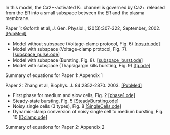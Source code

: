 In this model, the Ca2+-activated K+ channel is governed by Ca2+ released from the ER into a small subspace between the ER and the plasma membrane.

Paper 1: Goforth et al, J. Gen. Physiol., 120(3):307-322, September, 2002. [[PubMed]](https://pubmed.ncbi.nlm.nih.gov/12198088/)

*	Model without subspace (Voltage-clamp protocol, Fig. 6) [[nosub.ode]](nosub.ode)
*	Model with subspace (Voltage-clamp protocol, Fig. 7).   [[subspace_pulse.ode]](subspace_pulse.ode)
*	Model with subspace (Bursting, Fig. 8). [[subspace_burst.ode]](subspace_burst.ode)
*	Model with subspace (Thapsigargin kills bursting, Fig. 9) [[tg.ode]](tg.ode)

Summary of equations for Paper 1: Appendix 1

Paper 2: Zhang et al, Biophys. J. 84:2852-2870. 2003. [[PubMed]](https://pubmed.ncbi.nlm.nih.gov/12719219/)

*	First phase for medium and slow cells, Fig. 2 [[phase1.ode]](phase1.ode)
*	Steady-state bursting, Fig. 5 [[SteadyBursting.ode]](SteadyBursting.ode)
*	Noisy single cells (3 types), Fig. 8 [[SingleCells.ode]](SingleCells.ode)
*	Dynamic-clamp conversion of noisy single cell to medium bursting, Fig. 10 [[Dclamp.ode]](dclamp.ode)

Summary of equations for Paper 2: Appendix 2

